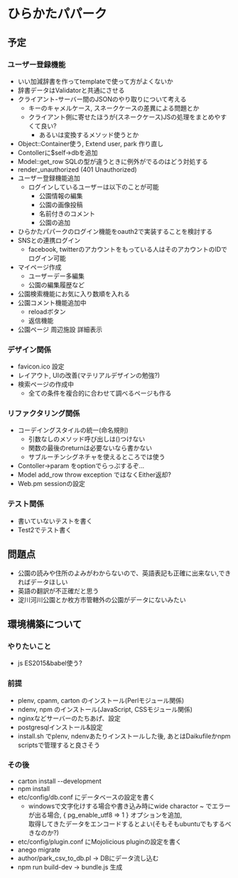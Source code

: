 # ひらかたパパーク

## 予定

### ユーザー登録機能
* いい加減辞書を作ってtemplateで使って方がよくないか
* 辞書データはValidatorと共通にさせる
* クライアント-サーバー間のJSONのやり取りについて考える
  * キーのキャメルケース, スネークケースの差異による問題とか
  * クライアント側に寄せたほうが(スネークケース)JSの処理をまとめやすくて良い?
    * あるいは変換するメソッド使うとか
* Object::Container使う, Extend user, park 作り直し
* Contollerに$self->dbを追加
* Model::get_row SQLの型が違うときに例外がでるのはどう対処する
* render_unauthorized (401 Unauthorized)
* ユーザー登録機能追加
  * ログインしているユーザーは以下のことが可能
    * 公園情報の編集
    * 公園の画像投稿
    * 名前付きのコメント
    * 公園の追加
* ひらかたパパークのログイン機能をoauth2で実装することを検討する
* SNSとの連携ログイン
  * facebook, twitterのアカウントをもっている人はそのアカウントのIDでログイン可能
* マイページ作成
  * ユーザーデー多編集
  * 公園の編集履歴など
* 公園検索機能にお気に入り数順を入れる
* 公園コメント機能追加中
  - reloadボタン
  - 返信機能
* 公園ページ 周辺施設 詳細表示

### デザイン関係
* favicon.ico 設定
* レイアウト, UIの改善(マテリアルデザインの勉強?)
* 検索ページの作成中
  * 全ての条件を複合的に合わせて調べるページも作る

### リファクタリング関係
* コーデイングスタイルの統一(命名規則)
  * 引数なしのメソッド呼び出しは()つけない
  * 関数の最後のreturnは必要ないなら書かない
  * サブルーチンシグネチャを使えるところでは使う
* Contoller->param をoptionでらっぷするぞ...
* Model add_row throw exception ではなくEither返却?
* Web.pm sessionの設定

### テスト関係
* 書いていないテストを書く
* Test2でテスト書く

## 問題点
* 公園の読みや住所のよみがわからないので、英語表記も正確に出来ない,できればデータほしい
* 英語の翻訳が不正確だと思う
* 淀川河川公園とか枚方市管轄外の公園がデータにないみたい

## 環境構築について

### やりたいこと
* js ES2015&babel使う?

### 前提
* plenv, cpanm, carton のインストール(Perlモジュール関係)
* ndenv, npm のインストール(JavaScript, CSSモジュール関係)
* nginxなどサーバーのたちあげ、設定
* postgresqlインストール&設定
* install.sh でplenv, ndenvあたりインストールした後, あとはDaikufileかnpm scriptsで管理すると良さそう

### その後
* carton install --development
* npm install
* etc/config/db.conf にデータベースの設定を書く
  * windowsで文字化けする場合や書き込み時にwide charactor ~ でエラーが出る場合, { pg_enable_utf8 => 1 } オプションを追加,  
    取得してきたデータをエンコードするとよい(そもそもubuntuでもするべきなのか?)
* etc/config/plugin.conf にMojolicious pluginの設定を書く
* anego migrate
* author/park_csv_to_db.pl -> DBにデータ流し込む
* npm run build-dev -> bundle.js 生成

